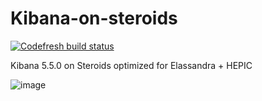 # Kibana-on-steroids
[![Codefresh build status]( https://g.codefresh.io/api/badges/build?repoOwner=lmangani&repoName=kibana-on-steroids&branch=master&pipelineName=kibana-on-steroids&accountName=lmangani&type=cf-1)]( https://g.codefresh.io/repositories/lmangani/kibana-on-steroids/builds?filter=trigger:build;branch:master;service:5a25b41734a1310001196d8e~kibana-on-steroids)

Kibana 5.5.0 on Steroids optimized for Elassandra + HEPIC

![image](https://user-images.githubusercontent.com/1423657/33860643-156d76aa-deda-11e7-8557-7e5f0d5b0e3c.png)
